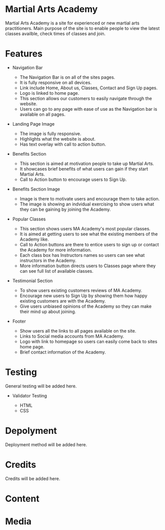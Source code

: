 # Martial Arts Academy

Martial Arts Academy is a site for experienced or new martial arts practitioners. Main purpose of the site is to enable people to view the latest classes availble, check times of classes and join.

# Features

* Navigation Bar

    * The Navigation Bar is on all of the sites pages. 
    * It is fully responsive on all devices.
    * Link include Home, About us, Classes, Contact and Sign Up pages.
    * Logo is linked to home page.
    * This section allows our customers to easily navigate through the website.
    * Users can go to any page with ease of use as the Navigation bar is available on all pages.

* Landing Page Image

    * The image is fully responsive. 
    * Highlights what the website is about.
    * Has text overlay with call to action button.

* Benefits Section

    * This section is aimed at motivation people to take up Martial Arts.
    * It showcases brief benefits of what users can gain if they start Martial Arts.
    * Call to Action button to encourage users to Sign Up.

* Benefits Section Image

    * Image is there to motivate users and encourage them to take action.
    * The image is showing an indvidual exercising to show users what they can be gaining by joining the Academy.

* Popular Classes

    * This section shows users MA Academy's most popular classes.
    * It is aimed at getting users to see what the existing members of the Academy like.
    * Call to Action buttons are there to entice users to sign up or contact the Academy for more information.
    * Each class box has Instructors names so users can see what instructors in the Academy.
    * More information button directs users to Classes page where they can see full list of available classes.

* Testimonial Section

    * To show users existing customers reviews of MA Academy.
    * Encourage new users to Sign Up by showing them how happy existing customers are with the Academy.
    * Give users unbiased opinions of the Academy so they can make their mind up about joining.

* Footer 

    * Show users all the links to all pages available on the site.
    * Links to Social media accounts from MA Academy.
    * Logo with link to homepage so users can easily come back to sites home page.
    * Brief contact information of the Academy.

# Testing

General testing will be added here.

* Validator Testing

    * HTML
    * CSS

# Depolyment

Deployment method will be added here.

# Credits

Credits will be added here.

# Content

# Media





